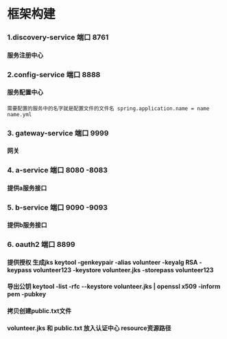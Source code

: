 #                                                                     框架构建

### 1.discovery-service 端口 8761
#### 服务注册中心
### 2.config-service 端口 8888
#### 服务配置中心 
    需要配置的服务中的名字就是配置文件的文件名 spring.application.name = name   name.yml 
### 3. gateway-service 端口 9999
#### 网关
### 4. a-service 端口 8080 -8083
#### 提供a服务接口
### 5. b-service 端口 9090 -9093
#### 提供b服务接口
### 6. oauth2 端口 8899
#### 提供授权 生成jks  keytool -genkeypair -alias volunteer -keyalg RSA -keypass volunteer123 -keystore volunteer.jks -storepass volunteer123
#### 导出公钥 keytool -list -rfc --keystore volunteer.jks | openssl x509 -inform pem -pubkey
#### 拷贝创建public.txt文件
#### volunteer.jks 和 public.txt 放入认证中心 resource资源路径
